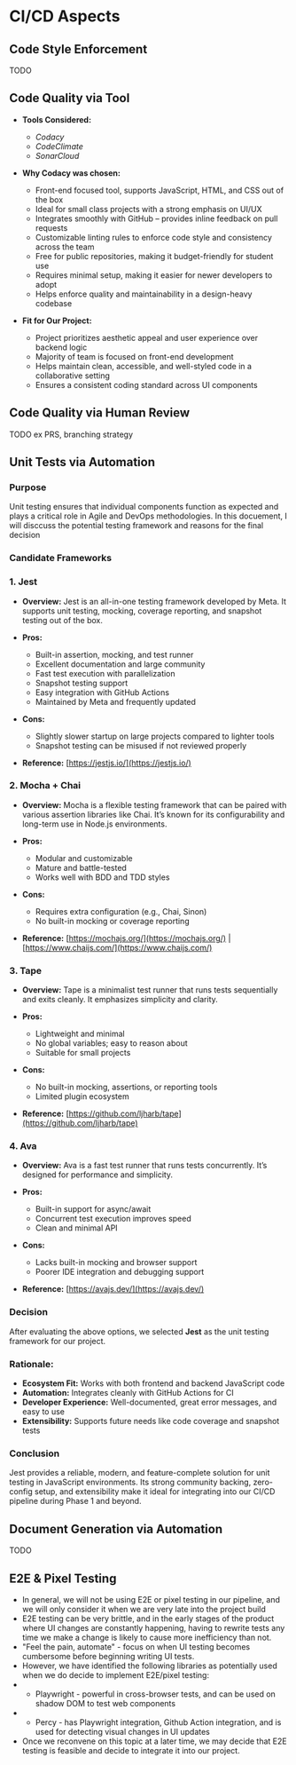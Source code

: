 # CI/CD Aspects

## Code Style Enforcement

TODO

## Code Quality via Tool

- **Tools Considered:**  
  - *Codacy*  
  - *CodeClimate*
  - *SonarCloud*

- **Why Codacy was chosen:**
  - Front-end focused tool, supports JavaScript, HTML, and CSS out of the box
  - Ideal for small class projects with a strong emphasis on UI/UX
  - Integrates smoothly with GitHub – provides inline feedback on pull requests
  - Customizable linting rules to enforce code style and consistency across the team
  - Free for public repositories, making it budget-friendly for student use
  - Requires minimal setup, making it easier for newer developers to adopt
  - Helps enforce quality and maintainability in a design-heavy codebase

- **Fit for Our Project:**
  - Project prioritizes aesthetic appeal and user experience over backend logic
  - Majority of team is focused on front-end development
  - Helps maintain clean, accessible, and well-styled code in a collaborative setting
  - Ensures a consistent coding standard across UI components

## Code Quality via Human Review

TODO
ex PRS, branching strategy

## Unit Tests via Automation

### Purpose

 Unit testing ensures that individual components function as expected and plays a critical role in Agile and DevOps methodologies. In this docuement, I will disccuss the potential testing framework and reasons for the final decision

### Candidate Frameworks

### 1. **Jest**

* **Overview:** Jest is an all-in-one testing framework developed by Meta. It supports unit testing, mocking, coverage reporting, and snapshot testing out of the box.
* **Pros:**

  * Built-in assertion, mocking, and test runner
  * Excellent documentation and large community
  * Fast test execution with parallelization
  * Snapshot testing support
  * Easy integration with GitHub Actions
  * Maintained by Meta and frequently updated
* **Cons:**

  * Slightly slower startup on large projects compared to lighter tools
  * Snapshot testing can be misused if not reviewed properly
* **Reference:** [https://jestjs.io/](https://jestjs.io/)

### 2. **Mocha + Chai**

* **Overview:** Mocha is a flexible testing framework that can be paired with various assertion libraries like Chai. It’s known for its configurability and long-term use in Node.js environments.
* **Pros:**

  * Modular and customizable
  * Mature and battle-tested
  * Works well with BDD and TDD styles
* **Cons:**

  * Requires extra configuration (e.g., Chai, Sinon)
  * No built-in mocking or coverage reporting
* **Reference:** [https://mochajs.org/](https://mochajs.org/) | [https://www.chaijs.com/](https://www.chaijs.com/)

### 3. **Tape**

* **Overview:** Tape is a minimalist test runner that runs tests sequentially and exits cleanly. It emphasizes simplicity and clarity.
* **Pros:**

  * Lightweight and minimal
  * No global variables; easy to reason about
  * Suitable for small projects
* **Cons:**

  * No built-in mocking, assertions, or reporting tools
  * Limited plugin ecosystem
* **Reference:** [https://github.com/ljharb/tape](https://github.com/ljharb/tape)

### 4. **Ava**

* **Overview:** Ava is a fast test runner that runs tests concurrently. It’s designed for performance and simplicity.
* **Pros:**

  * Built-in support for async/await
  * Concurrent test execution improves speed
  * Clean and minimal API
* **Cons:**

  * Lacks built-in mocking and browser support
  * Poorer IDE integration and debugging support
* **Reference:** [https://avajs.dev/](https://avajs.dev/)



### Decision

After evaluating the above options, we selected **Jest** as the unit testing framework for our project.

### Rationale:

* **Ecosystem Fit:** Works with both frontend and backend JavaScript code
* **Automation:** Integrates cleanly with GitHub Actions for CI
* **Developer Experience:** Well-documented, great error messages, and easy to use
* **Extensibility:** Supports future needs like code coverage and snapshot tests

### Conclusion

Jest provides a reliable, modern, and feature-complete solution for unit testing in JavaScript environments. Its strong community backing, zero-config setup, and extensibility make it ideal for integrating into our CI/CD pipeline during Phase 1 and beyond.

## Document Generation via Automation

TODO

## E2E & Pixel Testing

- In general, we will not be using E2E or pixel testing in our pipeline, and we will only consider it when we are very late into the project build
- E2E testing can be very brittle, and in the early stages of the product where UI changes are constantly happening, having to rewrite tests any time we make a change is likely to cause more inefficiency than not.
- "Feel the pain, automate" - focus on when UI testing becomes cumbersome before beginning writing UI tests.
- However, we have identified the following libraries as potentially used when we do decide to implement E2E/pixel testing:
- - Playwright - powerful in cross-browser tests, and can be used on shadow DOM to test web components
- - Percy - has Playwright integration, Github Action integration, and is used for detecting visual changes in UI updates
- Once we reconvene on this topic at a later time, we may decide that E2E testing is feasible and decide to integrate it into our project.

